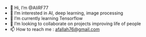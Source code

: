 - 👋 Hi, I’m @AliRF77
- 👀 I’m interested in AI, deep learning, image processing
- 🌱 I’m currently learning Tensorflow
- 💞️ I’m looking to collaborate on projects improving life of people
- 📫 How to reach me : afallah76@gmail.com

<!---
AliRF77/AliRF77 is a ✨ special ✨ repository because its `README.md` (this file) appears on your GitHub profile.
You can click the Preview link to take a look at your changes.
--->
